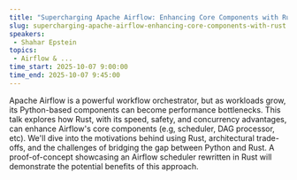 ```yaml
---
title: "Supercharging Apache Airflow: Enhancing Core Components with Rust"
slug: supercharging-apache-airflow-enhancing-core-components-with-rust
speakers:
 - Shahar Epstein
topics:
 - Airflow & ...
time_start: 2025-10-07 9:00:00
time_end: 2025-10-07 9:45:00
---
```


Apache Airflow is a powerful workflow orchestrator, but as workloads grow, its Python-based components can become performance bottlenecks. This talk explores how Rust, with its speed, safety, and concurrency advantages, can enhance Airflow's core components (e.g, scheduler, DAG processor, etc).
We'll dive into the motivations behind using Rust, architectural trade-offs, and the challenges of bridging the gap between Python and Rust. A proof-of-concept showcasing an Airflow scheduler rewritten in Rust will demonstrate the potential benefits of this approach.